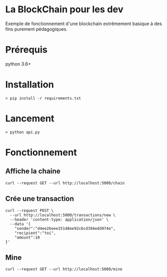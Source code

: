 # La BlockChain pour les dev
Exemple de fonctionnement d'une blockchain extrêmement basique à des fins purement pédagogiques.

# Prérequis
python 3.6+

# Installation

```
> pip install -r requirements.txt
```

# Lancement

```
> python api.py
```

# Fonctionnement

## Affiche la chaine

```
curl --request GET --url http://localhost:5000/chain
```

## Crée une transaction

```
curl --request POST \
  --url http://localhost:5000/transactions/new \
  --header 'content-type: application/json' \
  --data '{
	"sender":"d4ee26eee15148ee92c6cd394edd974e",
	"recipient":"toi",
	"amount":10
}'
```

## Mine

```
curl --request GET --url http://localhost:5000/mine
```
